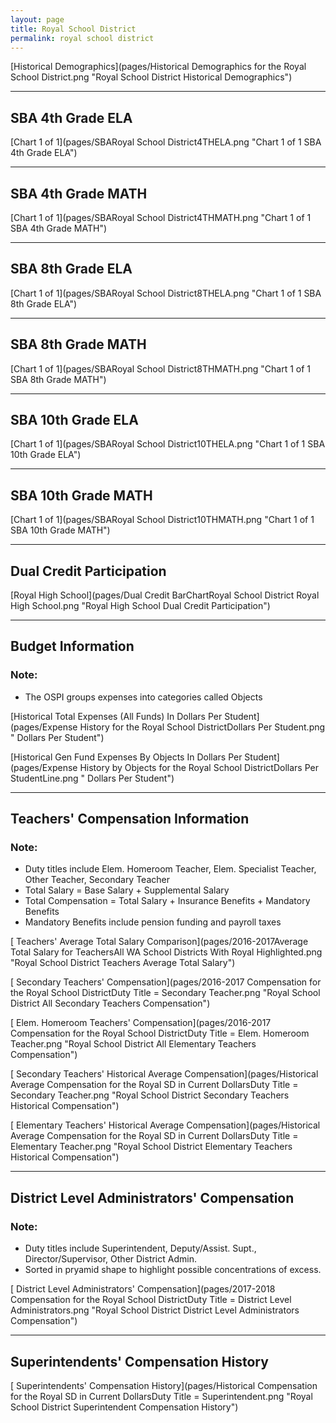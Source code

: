 ```yaml
---
layout: page
title: Royal School District
permalink: royal school district
---
```



[Historical Demographics](pages/Historical Demographics for the Royal School District.png "Royal School District Historical Demographics")

___

## SBA 4th Grade ELA

[Chart 1 of 1](pages/SBARoyal School District4THELA.png "Chart 1 of 1 SBA 4th Grade ELA")


___

## SBA 4th Grade MATH

[Chart 1 of 1](pages/SBARoyal School District4THMATH.png "Chart 1 of 1 SBA 4th Grade MATH")


___

## SBA 8th Grade ELA

[Chart 1 of 1](pages/SBARoyal School District8THELA.png "Chart 1 of 1 SBA 8th Grade ELA")


___

## SBA 8th Grade MATH

[Chart 1 of 1](pages/SBARoyal School District8THMATH.png "Chart 1 of 1 SBA 8th Grade MATH")


___

## SBA 10th Grade ELA

[Chart 1 of 1](pages/SBARoyal School District10THELA.png "Chart 1 of 1 SBA 10th Grade ELA")


___

## SBA 10th Grade MATH

[Chart 1 of 1](pages/SBARoyal School District10THMATH.png "Chart 1 of 1 SBA 10th Grade MATH")


___

## Dual Credit Participation

[Royal High School](pages/Dual Credit BarChartRoyal School District Royal High School.png "Royal High School Dual Credit Participation")


___

## Budget Information
### Note:
- The OSPI groups expenses into categories called Objects

[Historical Total Expenses (All Funds) In Dollars Per Student](pages/Expense History for the Royal School DistrictDollars Per Student.png " Dollars Per Student")

[Historical Gen Fund Expenses By Objects In Dollars Per Student](pages/Expense History by Objects for the Royal School DistrictDollars Per StudentLine.png " Dollars Per Student")


___

## Teachers' Compensation Information
### Note:
- Duty titles include Elem. Homeroom Teacher, Elem. Specialist Teacher, Other Teacher, Secondary Teacher
- Total Salary = Base Salary + Supplemental Salary
- Total Compensation = Total Salary + Insurance Benefits + Mandatory Benefits
- Mandatory Benefits include pension funding and payroll taxes

[ Teachers' Average Total Salary Comparison](pages/2016-2017Average Total Salary for TeachersAll WA School Districts With Royal Highlighted.png "Royal School District Teachers Average Total Salary")

[ Secondary Teachers' Compensation](pages/2016-2017 Compensation for the Royal School DistrictDuty Title = Secondary Teacher.png "Royal School District All Secondary Teachers Compensation")

[ Elem. Homeroom Teachers' Compensation](pages/2016-2017 Compensation for the Royal School DistrictDuty Title = Elem. Homeroom Teacher.png "Royal School District All Elementary Teachers Compensation")

[ Secondary Teachers' Historical Average Compensation](pages/Historical Average Compensation for the Royal SD in Current DollarsDuty Title = Secondary Teacher.png "Royal School District Secondary Teachers Historical Compensation")

[ Elementary Teachers' Historical Average Compensation](pages/Historical Average Compensation for the Royal SD in Current DollarsDuty Title = Elementary Teacher.png "Royal School District Elementary Teachers Historical Compensation")


___

## District Level Administrators' Compensation

### Note:
- Duty titles include Superintendent, Deputy/Assist. Supt., Director/Supervisor, Other District Admin.
- Sorted in pryamid shape to highlight possible concentrations of excess.

[ District Level Administrators' Compensation](pages/2017-2018 Compensation for the Royal School DistrictDuty Title = District Level Administrators.png "Royal School District District Level Administrators Compensation")


___

## Superintendents' Compensation History

[ Superintendents' Compensation History](pages/Historical Compensation for the Royal SD in Current DollarsDuty Title = Superintendent.png "Royal School District Superintendent Compensation History")

